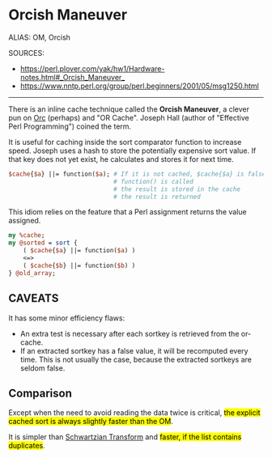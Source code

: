 # Orcish Maneuver

ALIAS: OM, Orcish 

SOURCES:

- <https://perl.plover.com/yak/hw1/Hardware-notes.html#_Orcish_Maneuver_>
- <https://www.nntp.perl.org/group/perl.beginners/2001/05/msg1250.html>

---

There is an inline cache technique called the **Orcish Maneuver**, a clever pun on [Orc](http://lotr.wikia.com/wiki/Orcs) (perhaps) and "OR Cache". Joseph Hall (author of "Effective Perl Programming") coined the term.

It is useful for caching inside the sort comparator function to increase speed. Joseph uses a hash to store the potentially expensive sort value. If that key does not yet exist, he calculates and stores it for next time.

```perl
$cache{$a} ||= function($a); # If it is not cached, $cache{$a} is false
                             # function() is called
                             # the result is stored in the cache
                             # the result is returned
```

This idiom relies on the feature that a Perl assignment returns the value assigned.

```perl
my %cache;
my @sorted = sort {
    ( $cache{$a} ||= function($a) )
    <=>
    ( $cache{$b} ||= function($b) )
} @old_array;
```

## CAVEATS

It has some minor efficiency flaws:

- An extra test is necessary after each sortkey is retrieved from the or-cache.
- If an extracted sortkey has a false value, it will be recomputed every time. This is not usually the case, because the extracted sortkeys are seldom false.

## Comparison

Except when the need to avoid reading the data twice is critical, <mark>the explicit cached sort is always slightly faster than the OM</mark>.

It is simpler than [Schwartzian Transform](Schwartzian-Transform.md) and <mark>faster, if the list contains duplicates</mark>.
